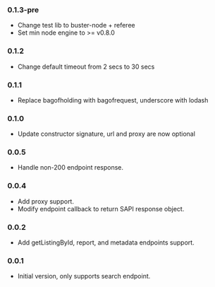 ### 0.1.3-pre
* Change test lib to buster-node + referee
* Set min node engine to >= v0.8.0

### 0.1.2
* Change default timeout from 2 secs to 30 secs

### 0.1.1
* Replace bagofholding with bagofrequest, underscore with lodash

### 0.1.0
* Update constructor signature, url and proxy are now optional

### 0.0.5
* Handle non-200 endpoint response.

### 0.0.4
* Add proxy support.
* Modify endpoint callback to return SAPI response object.

### 0.0.2
* Add getListingById, report, and metadata endpoints support.

### 0.0.1
* Initial version, only supports search endpoint.
